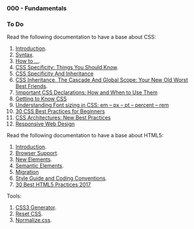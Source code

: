 ### 000 - Fundamentals

### To Do

Read the following documentation to have a base about CSS:

1. [Introduction][1].
2. [Syntax][2].
3. [How to ...][3].
4. [CSS Specificity: Things You Should Know][4]. 
5. [CSS Specificity And Inheritance][5]
6. [CSS Inheritance, The Cascade And Global Scope: Your New Old Worst Best Friends][6].
7. [!important CSS Declarations: How and When to Use Them][7]
8. [Getting to Know CSS][8]
9. [Understanding Font sizing in CSS: em – px – pt – percent – rem][9]
10. [30 CSS Best Practices for Beginners][10]
11. [CSS Architectures: New Best Practices][11]
12. [Responsive Web Design][12]

Read the following documentation to have a base about HTML5:

1. [Introduction][13].
2. [Browser Support][14].
3. [New Elements][15].
4. [Semantic Elements][16]. 
5. [Migration][17]
6. [Style Guide and Coding Conventions][18].
7. [30 Best HTML5 Practices 2017][19]

Tools:

1. [CSS3 Generator][20].
2. [Reset CSS][21].
3. [Normalize.css][22].

[1]: https://www.w3schools.com/css/css_intro.asp
[2]: https://www.w3schools.com/css/css_syntax.asp
[3]: https://www.w3schools.com/css/css_howto.asp
[4]: https://www.smashingmagazine.com/2007/07/css-specificity-things-you-should-know/
[5]: https://www.smashingmagazine.com/2010/04/css-specificity-and-inheritance/
[6]: https://www.smashingmagazine.com/2016/11/css-inheritance-cascade-global-scope-new-old-worst-best-friends/
[7]: https://www.smashingmagazine.com/2010/11/the-important-css-declaration-how-and-when-to-use-it/
[8]: http://learn.shayhowe.com/html-css/getting-to-know-css/
[9]: https://www.narga.net/understanding-font-sizing-in-css-em-px-pt-percent-rem/
[10]: https://code.tutsplus.com/tutorials/30-css-best-practices-for-beginners--net-6741
[11]: https://www.sitepoint.com/css-architectures-new-best-practices/
[12]: http://learn.shayhowe.com/advanced-html-css/responsive-web-design/
[13]: https://www.w3schools.com/html/html5_intro.asp
[14]: https://www.w3schools.com/html/html5_browsers.asp
[15]: https://www.w3schools.com/html/html5_new_elements.asp
[16]: https://www.w3schools.com/html/html5_semantic_elements.asp
[17]: https://www.w3schools.com/html/html5_migration.asp
[18]: https://www.w3schools.com/html/html5_syntax.asp
[19]: https://www.themelocation.com/best-html5-practices/
[20]: http://css3generator.com/
[21]: https://meyerweb.com/eric/tools/css/reset/
[22]: https://necolas.github.io/normalize.css/

